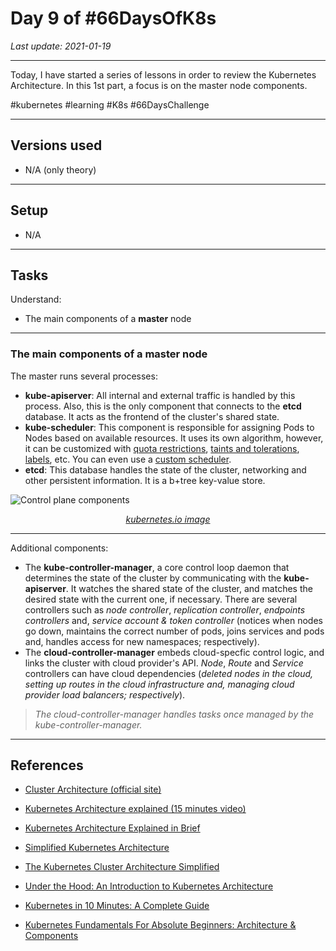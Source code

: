 # Day 9 of #66DaysOfK8s

_Last update: 2021-01-19_

---

Today, I have started a series of lessons in order to review the Kubernetes Architecture.
In this 1st part, a focus is on the master node components.

#kubernetes #learning #K8s #66DaysChallenge

---

## Versions used

* N/A (only theory)

---

## Setup

* N/A

---

## Tasks

Understand:

* The main components of a **master** node

---

### The main components of a master node

The master runs several processes:

* **kube-apiserver**: All internal and external traffic is handled by this process. Also, this is the only component that connects to the **etcd** database. It acts as the frontend of the cluster's shared state.
* **kube-scheduler**: This component is responsible for assigning Pods to Nodes based on available resources. It uses its own algorithm, however, it can be customized with [quota restrictions](https://kubernetes.io/docs/concepts/policy/resource-quotas), [taints and tolerations](https://kubernetes.io/docs/concepts/scheduling-eviction/taint-and-toleration/), [labels](https://kubernetes.io/docs/concepts/overview/working-with-objects/labels/), etc. You can even use a [custom scheduler](https://kubernetes.io/docs/tasks/extend-kubernetes/configure-multiple-schedulers/).
* **etcd**: This database handles the state of the cluster, networking and other persistent information. It is a b+tree key-value store.

![Control plane components](https://d33wubrfki0l68.cloudfront.net/2475489eaf20163ec0f54ddc1d92aa8d4c87c96b/e7c81/images/docs/components-of-kubernetes.svg)

<div align="center" ><i><a target="_blank"  href="https://kubernetes.io/docs/concepts/overview/components/">kubernetes.io image</a></i></div>


---

Additional components:

* The **kube-controller-manager**, a core control loop daemon that determines the state of the cluster by communicating with the **kube-apiserver**. It watches the shared state of the cluster, and matches the desired state with the current one, if necessary. There are several controllers such as _node controller_, _replication controller_, _endpoints controllers_ and, _service account & token controller_ (notices when nodes go down, maintains the correct number of pods, joins services and pods and, handles access for new namespaces; respectively).
* The **cloud-controller-manager** embeds cloud-specfic control logic, and links the cluster with cloud provider's API. _Node_, _Route_ and _Service_ controllers can have cloud dependencies (_deleted nodes in the cloud, setting up routes in the cloud infrastructure and, managing cloud provider load balancers; respectively_).

> _The cloud-controller-manager handles tasks once managed by the _kube-controller-manager_._

---

## References

* [Cluster Architecture (official site)](https://kubernetes.io/docs/concepts/overview/components/)
* [Kubernetes Architecture explained (15 minutes video)](https://www.youtube.com/watch?v=umXEmn3cMWY&ab_channel=TechWorldwithNana)

* [Kubernetes Architecture Explained in Brief](https://medium.com/swlh/kubernetes-architecture-explained-in-brief-6a07f59193e)

* [Simplified Kubernetes Architecture](https://medium.com/@mohan08p/simplified-kubernetes-architecture-3febe12480eb)

* [The Kubernetes Cluster Architecture Simplified](https://medium.com/dev-genius/the-kubernetes-cluster-architecture-simplified-3c4a5fb41449)

* [Under the Hood: An Introduction to Kubernetes Architecture](https://medium.com/@yashbindlish1/under-the-hood-an-introduction-to-kubernetes-architecture-bb9d8599f837)

* [Kubernetes in 10 Minutes: A Complete Guide](https://medium.com/faun/kubernetes-in-10-minutes-a-complete-guide-a9230124a02c)

* [Kubernetes Fundamentals For Absolute Beginners: Architecture & Components](https://medium.com/the-programmer/kubernetes-fundamentals-for-absolute-beginners-architecture-components-1f7cda8ea536)
